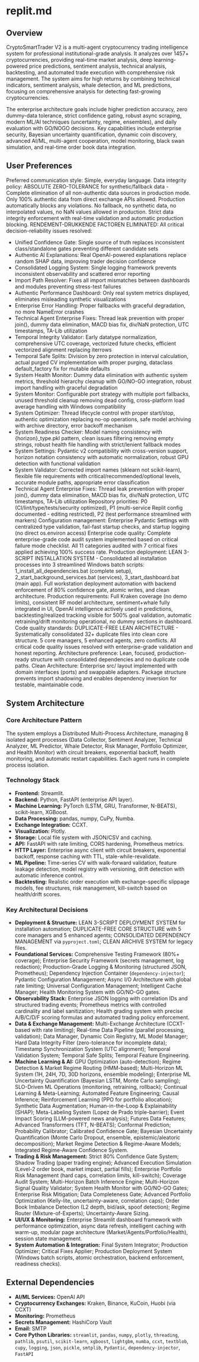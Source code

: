 # replit.md

## Overview
CryptoSmartTrader V2 is a multi-agent cryptocurrency trading intelligence system for professional institutional-grade analysis. It analyzes over 1457+ cryptocurrencies, providing real-time market analysis, deep learning-powered price predictions, sentiment analysis, technical analysis, backtesting, and automated trade execution with comprehensive risk management. The system aims for high returns by combining technical indicators, sentiment analysis, whale detection, and ML predictions, focusing on comprehensive analysis for detecting fast-growing cryptocurrencies.

The enterprise architecture goals include higher prediction accuracy, zero dummy-data tolerance, strict confidence gating, robust async scraping, modern ML/AI techniques (uncertainty, regime, ensembles), and daily evaluation with GO/NOGO decisions. Key capabilities include enterprise security, Bayesian uncertainty quantification, dynamic coin discovery, advanced AI/ML, multi-agent cooperation, model monitoring, black swan simulation, and real-time order book data integration.

## User Preferences
Preferred communication style: Simple, everyday language.
Data integrity policy: ABSOLUTE ZERO-TOLERANCE for synthetic/fallback data - Complete elimination of all non-authentic data sources in production mode. Only 100% authentic data from direct exchange APIs allowed. Production automatically blocks any violations. No fallback, no synthetic data, no interpolated values, no NaN values allowed in production. Strict data integrity enforcement with real-time validation and automatic production blocking.
RENDEMENT-DRUKKENDE FACTOREN ELIMINATED: All critical decision-reliability issues resolved:
- Unified Confidence Gate: Single source of truth replaces inconsistent class/standalone gates preventing different candidate sets
- Authentic AI Explanations: Real OpenAI-powered explanations replace random SHAP data, improving trader decision confidence
- Consolidated Logging System: Single logging framework prevents inconsistent observability and scattered error reporting
- Import Path Resolver: Fixes all import mismatches between dashboards and modules preventing stress-test failures
- Authentic Performance Dashboard: Only real system metrics displayed, eliminates misleading synthetic visualizations
- Enterprise Error Handling: Proper fallbacks with graceful degradation, no more NameError crashes
- Technical Agent Enterprise Fixes: Thread leak prevention with proper join(), dummy data elimination, MACD bias fix, div/NaN protection, UTC timestamps, TA-Lib utilization
- Temporal Integrity Validator: Early datatype normalization, comprehensive UTC coverage, vectorized future checks, efficient vectorized alignment replacing iterrows
- Temporal Safe Splits: Division by zero protection in interval calculation, actual purged CV implementation with proper purging, dataclass default_factory fix for mutable defaults
- System Health Monitor: Dummy data elimination with authentic system metrics, threshold hierarchy cleanup with GO/NO-GO integration, robust import handling with graceful degradation
- System Monitor: Configurable port strategy with multiple port fallbacks, unused threshold cleanup removing dead config, cross-platform load average handling with Windows compatibility
- System Optimizer: Thread lifecycle control with proper start/stop, authentic optimization replacing no-op operations, safe model archiving with archive directory, error backoff mechanism
- System Readiness Checker: Model naming consistency with {horizon}_type.pkl pattern, clean issues filtering removing empty strings, robust health file handling with strict/lenient fallback modes
- System Settings: Pydantic v2 compatibility with cross-version support, horizon notation consistency with automatic normalization, robust GPU detection with functional validation
- System Validator: Corrected import names (sklearn not scikit-learn), flexible file requirements with critical/recommended/optional levels, accurate module paths, appropriate error classification
- Technical Agent Enterprise Fixes: Thread leak prevention with proper join(), dummy data elimination, MACD bias fix, div/NaN protection, UTC timestamps, TA-Lib utilization
Repository priorities: P0 (CI/lint/type/tests/security optimized), P1 (multi-service Replit config documented - editing restricted), P2 (test performance streamlined with markers)
Configuration management: Enterprise Pydantic Settings with centralized type validation, fail-fast startup checks, and startup logging (no direct os.environ access)
Enterprise code quality: Complete enterprise-grade code audit system implemented based on critical failure mode checklist. All 11 categories audited with 7 critical fixes applied achieving 100% success rate.
Production deployment: LEAN 3-SCRIPT INSTALLATION SYSTEM - Consolidated all installation processes into 3 streamlined Windows batch scripts: 1_install_all_dependencies.bat (complete setup), 2_start_background_services.bat (services), 3_start_dashboard.bat (main app). Full workstation deployment automation with backend enforcement of 80% confidence gate, atomic writes, and clean architecture.
Production requirements: Full Kraken coverage (no demo limits), consistent RF model architecture, sentiment+whale fully integrated in UI, OpenAI intelligence actively used in predictions, backtesting/realized tracking visible for 500% goal validation, automatic retraining/drift monitoring operational, no dummy sections in dashboard.
Code quality standards: DUPLICATE-FREE LEAN ARCHITECTURE - Systematically consolidated 32+ duplicate files into clean core structure. 5 core managers, 5 enhanced agents, zero conflicts. All critical code quality issues resolved with enterprise-grade validation and honest reporting.
Architecture preference: Lean, focused, production-ready structure with consolidated dependencies and no duplicate code paths.
Clean Architecture: Enterprise src/ layout implemented with domain interfaces (ports) and swappable adapters. Package structure prevents import shadowing and enables dependency inversion for testable, maintainable code.

## System Architecture

### Core Architecture Pattern
The system employs a Distributed Multi-Process Architecture, managing 8 isolated agent processes (Data Collector, Sentiment Analyzer, Technical Analyzer, ML Predictor, Whale Detector, Risk Manager, Portfolio Optimizer, and Health Monitor) with circuit breakers, exponential backoff, health monitoring, and automatic restart capabilities. Each agent runs in complete process isolation.

### Technology Stack
- **Frontend:** Streamlit.
- **Backend:** Python, FastAPI (enterprise API layer).
- **Machine Learning:** PyTorch (LSTM, GRU, Transformer, N-BEATS), scikit-learn, XGBoost.
- **Data Processing:** pandas, numpy, CuPy, Numba.
- **Exchange Integration:** CCXT.
- **Visualization:** Plotly.
- **Storage:** Local file system with JSON/CSV and caching.
- **API:** FastAPI with rate limiting, CORS hardening, Prometheus metrics.
- **HTTP Layer:** Enterprise async client with circuit breakers, exponential backoff, response caching with TTL, stale-while-revalidate.
- **ML Pipeline:** Time-series CV with walk-forward validation, feature leakage detection, model registry with versioning, drift detection with automatic inference control.
- **Backtesting:** Realistic order execution with exchange-specific slippage models, fee structures, risk management, kill-switch based on health/drift scores.

### Key Architectural Decisions
- **Deployment & Structure:** LEAN 3-SCRIPT DEPLOYMENT SYSTEM for installation automation; DUPLICATE-FREE CORE STRUCTURE with 5 core managers and 5 enhanced agents; CONSOLIDATED DEPENDENCY MANAGEMENT via `pyproject.toml`; CLEAN ARCHIVE SYSTEM for legacy files.
- **Foundational Services:** Comprehensive Testing Framework (80%+ coverage); Enterprise Security Framework (secrets management, log redaction); Production-Grade Logging & Monitoring (structured JSON, Prometheus); Dependency Injection Container (`dependency-injector`); Pydantic Configuration Management; Async I/O Architecture with global rate limiting; Universal Configuration Management; Intelligent Cache Manager; Health Monitoring System with GO/NO-GO gates.
- **Observability Stack:** Enterprise JSON logging with correlation IDs and structured trading events; Prometheus metrics with controlled cardinality and label sanitization; Health grading system with precise A/B/C/D/F scoring formulas and automated trading policy enforcement.
- **Data & Exchange Management:** Multi-Exchange Architecture (CCXT-based with rate limiting); Real-time Data Pipeline (parallel processing, validation); Data Manager, Dynamic Coin Registry, ML Model Manager; Hard Data Integrity Filter (zero-tolerance for incomplete data); Timestamp Synchronization System (UTC alignment); Temporal Validation System; Temporal Safe Splits; Temporal Feature Engineering.
- **Machine Learning & AI:** GPU Optimization (auto-detection); Regime Detection & Market Regime Routing (HMM-based); Multi-Horizon ML System (1H, 24H, 7D, 30D horizons, ensemble modeling); Enterprise ML Uncertainty Quantification (Bayesian LSTM, Monte Carlo sampling); SLO-Driven ML Operations (monitoring, retraining, rollback); Continual Learning & Meta-Learning; Automated Feature Engineering; Causal Inference; Reinforcement Learning (PPO for portfolio allocation); Synthetic Data Augmentation; Human-in-the-Loop & Explainability (SHAP); Meta-Labeling System (Lopez de Prado triple-barrier); Event Impact Scoring (LLM-powered news analysis); Futures Data Features; Advanced Transformers (TFT, N-BEATS); Conformal Prediction; Probability Calibrator; Calibrated Confidence Gate; Bayesian Uncertainty Quantification (Monte Carlo Dropout, ensemble, epistemic/aleatoric decomposition); Market Regime Detection & Regime-Aware Models; Integrated Regime-Aware Confidence System.
- **Trading & Risk Management:** Strict 80% Confidence Gate System; Shadow Trading (paper trading engine); Advanced Execution Simulation (Level-2 order book, market impact, partial fills); Enterprise Portfolio Risk Management (hard caps, correlation limits, kill-switch); Coverage Audit System; Multi-Horizon Batch Inference Engine; Multi-Horizon Signal Quality Validator; System Health Monitor with GO/NO-GO Gates; Enterprise Risk Mitigation; Data Completeness Gate; Advanced Portfolio Optimization (Kelly-lite, uncertainty-aware, correlation caps); Order Book Imbalance Detection (L2 depth, bid/ask, spoof detection); Regime Router (Mixture-of-Experts); Uncertainty-Aware Sizing.
- **UI/UX & Monitoring:** Enterprise Streamlit dashboard framework with performance optimization, async data refresh, intelligent caching with warm-up, modular page architecture (Market/Agents/Portfolio/Health), session state management.
- **System Automation & Integration:** Final System Integrator; Production Optimizer; Critical Fixes Applier; Production Deployment System (Windows batch scripts, atomic orchestration, backend enforcement, readiness checks).

## External Dependencies

- **AI/ML Services:** OpenAI API
- **Cryptocurrency Exchanges:** Kraken, Binance, KuCoin, Huobi (via CCXT)
- **Monitoring:** Prometheus
- **Secrets Management:** HashiCorp Vault
- **Email:** SMTP
- **Core Python Libraries:** `streamlit`, `pandas`, `numpy`, `plotly`, `threading`, `pathlib`, `psutil`, `scikit-learn`, `xgboost`, `lightgbm`, `numba`, `ccxt`, `textblob`, `cupy`, `logging`, `json`, `pickle`, `smtplib`, `Pydantic`, `dependency-injector`, `FastAPI`